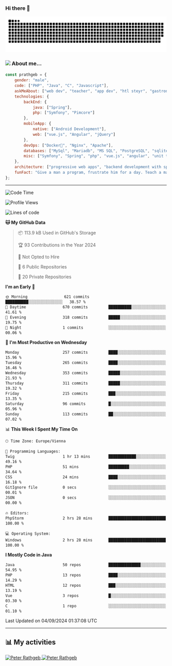 ### Hi there 👋

<div align="center">
  <img  src="https://github.com/1999AZZAR/1999AZZAR/blob/main/resources/img/grid-snake.svg"
       alt="snake" />
</div>

### <img src="https://media.giphy.com/media/VgCDAzcKvsR6OM0uWg/giphy.gif" width="50"> About me...  

```javascript
const prathgeb = {
    gender: "male",
    code: ["PHP", "Java", "C", "Javascript"],
    askMeAbout: ["web dev", "teacher", "app dev", "htl steyr", "gastronaut"],
    technologies: {
        backEnd: {
            java: ["Spring"],
            php: ["Symfony", "Pimcore"]
        },
        mobileApp: {
            native: ["Android Development"],
            web: ["vue.js", "Angular", "jQuery"]
        },
        devOps: ["Docker🐳", "Nginx", "Apache"],
        databases: ["MySql", "Mariadb", "MS SQL", "PostgreSQL", "sqlite"],
        misc: ["Symfony", "Spring", "php", "vue.js", "angular", "unit testing", "ci/cd using github actions"]
    },
    architecture: ["progressive web apps", "backend development with spring", "backend development with symfony"],
    funFact: "Give a man a program, frustrate him for a day. Teach a man to program, frustrate him for a lifetime."
};
```

---
<!--START_SECTION:waka-->
![Code Time](http://img.shields.io/badge/Code%20Time-734%20hrs%2018%20mins-blue)

![Profile Views](http://img.shields.io/badge/Profile%20Views-0-blue)

![Lines of code](https://img.shields.io/badge/From%20Hello%20World%20I%27ve%20Written-3.6%20million%20lines%20of%20code-blue)

**🐱 My GitHub Data** 

> 📦 113.9 kB Used in GitHub's Storage 
 > 
> 🏆 93 Contributions in the Year 2024
 > 
> 🚫 Not Opted to Hire
 > 
> 📜 6 Public Repositories 
 > 
> 🔑 20 Private Repositories 
 > 
**I'm an Early 🐤** 

```text
🌞 Morning                621 commits         ██████████░░░░░░░░░░░░░░░   38.57 % 
🌆 Daytime                670 commits         ██████████░░░░░░░░░░░░░░░   41.61 % 
🌃 Evening                318 commits         █████░░░░░░░░░░░░░░░░░░░░   19.75 % 
🌙 Night                  1 commits           ░░░░░░░░░░░░░░░░░░░░░░░░░   00.06 % 
```
📅 **I'm Most Productive on Wednesday** 

```text
Monday                   257 commits         ████░░░░░░░░░░░░░░░░░░░░░   15.96 % 
Tuesday                  265 commits         ████░░░░░░░░░░░░░░░░░░░░░   16.46 % 
Wednesday                353 commits         █████░░░░░░░░░░░░░░░░░░░░   21.93 % 
Thursday                 311 commits         █████░░░░░░░░░░░░░░░░░░░░   19.32 % 
Friday                   215 commits         ███░░░░░░░░░░░░░░░░░░░░░░   13.35 % 
Saturday                 96 commits          █░░░░░░░░░░░░░░░░░░░░░░░░   05.96 % 
Sunday                   113 commits         ██░░░░░░░░░░░░░░░░░░░░░░░   07.02 % 
```


📊 **This Week I Spent My Time On** 

```text
🕑︎ Time Zone: Europe/Vienna

💬 Programming Languages: 
Twig                     1 hr 13 mins        ████████████░░░░░░░░░░░░░   49.16 % 
PHP                      51 mins             █████████░░░░░░░░░░░░░░░░   34.64 % 
CSS                      24 mins             ████░░░░░░░░░░░░░░░░░░░░░   16.18 % 
GitIgnore file           0 secs              ░░░░░░░░░░░░░░░░░░░░░░░░░   00.01 % 
JSON                     0 secs              ░░░░░░░░░░░░░░░░░░░░░░░░░   00.00 % 

🔥 Editors: 
PhpStorm                 2 hrs 28 mins       █████████████████████████   100.00 % 

💻 Operating System: 
Windows                  2 hrs 28 mins       █████████████████████████   100.00 % 
```

**I Mostly Code in Java** 

```text
Java                     50 repos            ██████████████░░░░░░░░░░░   54.95 % 
PHP                      13 repos            ████░░░░░░░░░░░░░░░░░░░░░   14.29 % 
HTML                     12 repos            ███░░░░░░░░░░░░░░░░░░░░░░   13.19 % 
Vue                      3 repos             █░░░░░░░░░░░░░░░░░░░░░░░░   03.30 % 
C                        1 repo              ░░░░░░░░░░░░░░░░░░░░░░░░░   01.10 % 
```




 Last Updated on 04/09/2024 01:37:08 UTC
<!--END_SECTION:waka-->

---
  ## 📊 My activities
  <a href="https://github.com/prathgeb">
    <img width=450 height=170 align="center" alt="Peter Rathgeb" src="https://github-readme-stats.vercel.app/api?username=prathgeb&include_all_commits=true&count_private=true&theme=midnight-purple&show_icons=true&bg_color=0D1117&hide_border=true" />
  </a>
  <a href="https://github.com/prathgeb">
    <img align="center" alt="Peter Rathgeb" src="https://github-readme-stats.vercel.app/api/top-langs/?username=prathgeb&include_all_commits=true&count_private=true&theme=midnight-purple&show_icons=true&layout=compact&bg_color=0D1117&hide_border=true" />
  </a>
